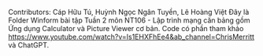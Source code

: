Contributors: Cáp Hữu Tú, Huỳnh Ngọc Ngân Tuyền, Lê Hoàng Việt
Đây là Folder Winform bài tập Tuần 2 môn NT106 - Lập trình mạng căn bảng gồm Ứng dụng Calculator và Picture Viewer cơ bản.
Code có phần tham khảo https://www.youtube.com/watch?v=Is1EHXFhEe4&ab_channel=ChrisMerritt và ChatGPT.
